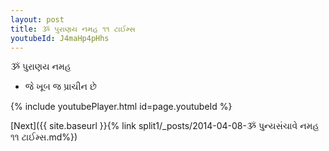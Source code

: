 ```yaml
---
layout: post
title: ૐ પુરાણય નમહ ૧૧ ટાઈમ્સ
youtubeId: J4maHp4pHhs
---
```

 
 
 ૐ પુરાણય નમહ  
 
 -  જે ખૂબ જ પ્રાચીન છે 
 
  
 
  
 
 
 
 
 
 


{% include youtubePlayer.html id=page.youtubeId %}
 
[Next]({{ site.baseurl }}{% link  split1/_posts/2014-04-08-ૐ પુન્યસંચાવે નમહ ૧૧ ટાઈમ્સ.md%})
 
